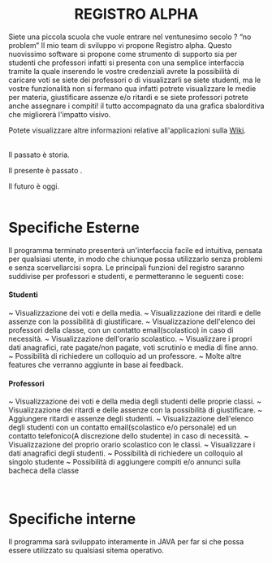 <h1><center> REGISTRO ALPHA </center></h1>
Siete una piccola scuola che vuole entrare nel ventunesimo secolo ? “no problem”
Il mio team di sviluppo vi propone Registro alpha.
Questo nuovissimo software si propone come strumento di supporto sia per studenti che professori infatti si presenta con una semplice interfaccia tramite la quale inserendo le vostre credenziali avrete la possibilità di caricare voti se siete dei professori o di visualizzarli se siete studenti, ma le vostre funzionalità non si fermano qua infatti potrete visualizzare le medie per materia, giustificare assenze e/o ritardi e se siete professori potrete anche assegnare i compiti!
il tutto accompagnato da una grafica sbalorditiva che migliorerà l'impatto visivo.

Potete visualizzare altre informazioni relative all'applicazioni sulla <a href="https://github.com/Stefano-Cilenti-JCMaxwell-4Bi/Registro_Aplha/wiki"> Wiki</a>.
<br>
<br>
<p>Il passato è storia.
<p>Il presente è passato .
<p>Il futuro è oggi.
<br>
<br>
<h1> Specifiche Esterne </h1>
Il programma terminato presenterà un'interfaccia facile ed intuitiva, pensata per qualsiasi utente, in modo che chiunque possa utilizzarlo senza problemi e senza scervellarcisi sopra.
Le principali funzioni del registro saranno suddivise per professori e studenti, e permetteranno le seguenti cose:
<p>
<h4> Studenti </h4>
~ Visualizzazione dei voti e della media.
~ Visualizzazione dei ritardi e delle assenze con la possibilità di giustificare.
~ Visualizzazione dell'elenco dei professori della classe, con un contatto email(scolastico) in caso di necessità.
~ Visualizzazione dell'orario scolastico.
~ Visualizzare i propri dati anagrafici, rate pagate/non pagate, voti scrutinio e media di fine anno.
~ Possibilità di richiedere un colloquio ad un professore.
~ Molte altre features che verranno aggiunte in base ai feedback.
<h4> Professori </h4>
~ Visualizzazione dei voti e della media degli studenti delle proprie classi.
~ Visualizzazione dei ritardi e delle assenze con la possibilità di giustificare.
~ Aggiungere ritardi e assenze degli studenti.
~ Visualizzazione dell'elenco degli studenti con un contatto email(scolastico e/o personale) ed un contatto telefonico(A discrezione       dello studente) in caso di necessità.
~ Visualizzazione del proprio orario scolastico con le classi.
~ Visualizzare i dati anagrafici degli studenti.
~ Possibilità di richiedere un colloquio al singolo studente
~ Possibilità di aggiungere compiti e/o annunci sulla bacheca della classe
<p>
<br>
<h1> Specifiche interne </h1>
Il programma sarà sviluppato interamente in JAVA per far si che possa essere utilizzato su qualsiasi sitema operativo.





